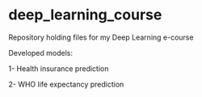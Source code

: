 # deep_learning_course
Repository holding files for my Deep Learning e-course

Developed models:

   1- Health insurance prediction
   
   2- WHO life expectancy prediction
